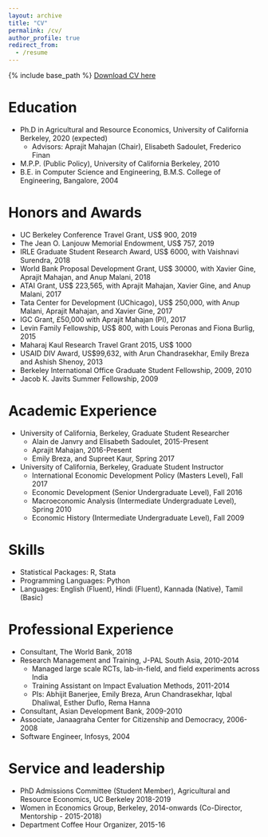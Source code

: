 ```yaml
---
layout: archive
title: "CV"
permalink: /cv/
author_profile: true
redirect_from:
  - /resume
---
```


{% include base_path %}
 <span style="color:blue">[Download CV here](http://manaswinirao.com/files/manaswini-cv-jm.pdf)</span>

Education
======
* Ph.D in Agricultural and Resource Economics, University of California Berkeley, 2020 (expected)
  * Advisors: Aprajit Mahajan (Chair), Elisabeth Sadoulet, Frederico Finan
* M.P.P. (Public Policy), University of California Berkeley, 2010
* B.E. in Computer Science and Engineering, B.M.S. College of Engineering, Bangalore, 2004

Honors and Awards
======
* UC Berkeley Conference Travel Grant, US$ 900, 2019
* The Jean O. Lanjouw Memorial Endowment, US$ 757, 2019
* IRLE Graduate Student Research Award, US$ 6000, with Vaishnavi Surendra, 2018
* World Bank Proposal Development Grant, US$ 30000, with Xavier Gine, Aprajit Mahajan, and Anup Malani, 2018
* ATAI Grant, US$ 223,565, with Aprajit Mahajan, Xavier Gine, and Anup Malani, 2017
* Tata Center for Development (UChicago), US$ 250,000, with Anup Malani, Aprajit Mahajan, and Xavier Gine, 2017
* IGC Grant, £50,000 with Aprajit Mahajan (PI), 2017
* Levin Family Fellowship, US$ 800, with Louis Peronas and Fiona Burlig, 2015
* Maharaj Kaul Research Travel Grant 2015, US$ 1000
* USAID DIV Award, US$99,632, with Arun Chandrasekhar, Emily Breza and Ashish Shenoy,
2013
* Berkeley International Office Graduate Student Fellowship, 2009, 2010
* Jacob K. Javits Summer Fellowship, 2009
  
  
Academic Experience
======
* University of California, Berkeley, Graduate Student Researcher
  * Alain de Janvry and Elisabeth Sadoulet, 2015-Present
  * Aprajit Mahajan, 2016-Present
  * Emily Breza, and Supreet Kaur, Spring 2017
* University of California, Berkeley, Graduate Student Instructor
  * International Economic Development Policy (Masters Level), Fall 2017
  * Economic Development (Senior Undergraduate Level), Fall 2016
  * Macroeconomic Analysis (Intermediate Undergraduate Level), Spring 2010
  * Economic History (Intermediate Undergraduate Level), Fall 2009

<!-- Research
======
  <ul>{% for post in site.publications %}
    {% include archive-single-cv.html %}
  {% endfor %}</ul>

Teaching
======
  <ul>{% for post in site.teaching %}
    {% include archive-single-cv.html %}
  {% endfor %}</ul>

Talks
======
  <ul>{% for post in site.talks %}
    {% include archive-single-talk-cv.html %}
  {% endfor %}</ul> -->
  
Skills
======
* Statistical Packages: R, Stata
* Programming Languages: Python
* Languages: English (Fluent), Hindi (Fluent), Kannada (Native), Tamil (Basic)


Professional Experience
======
* Consultant, The World Bank, 2018
* Research Management and Training, J-PAL South Asia, 2010-2014
  * Managed large scale RCTs, lab-in-field, and field experiments across India
  * Training Assistant on Impact Evaluation Methods, 2011-2014
  * PIs: Abhijit Banerjee, Emily Breza, Arun Chandrasekhar, Iqbal Dhaliwal, Esther Duflo, Rema Hanna
* Consultant, Asian Development Bank, 2009-2010
* Associate, Janaagraha Center for Citizenship and Democracy, 2006-2008
* Software Engineer, Infosys, 2004
  
Service and leadership
======
* PhD Admissions Committee (Student Member), Agricultural and Resource Economics, UC Berkeley 2018-2019
* Women in Economics Group, Berkeley, 2014-onwards (Co-Director, Mentorship - 2015-2018)
* Department Coffee Hour Organizer, 2015-16

